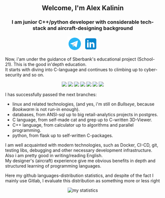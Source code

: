 <div id="1" align="center">
<h2>Welcome, I'm Alex Kalinin</h2>
<h3>I am junior C++/python developer with considerable tech-stack and aircraft-designing background</h3>
</div>


<div align="center">
<a href='https://t.me/imba_pro'><img src="img/tg-icon.png"></a>
<a href='https://vk.com/mrdisput'><img src="img/linkedin-icon.png"></a>
</div>

<div>
<p>Now, i'am under the guidance of Sberbank's educational project (School-21). This is the good in'depth education.<br>
It starts with diving into C-language and continues to climbing up to cyber-security and so on.</p>
<div id="1" align="center">
<img width=48 heigth=48 src="https://cdn.jsdelivr.net/gh/devicons/devicon/icons/cplusplus/cplusplus-original.svg" />
<img width=48 heigth=48 src="https://cdn.jsdelivr.net/gh/devicons/devicon/icons/qt/qt-original.svg" />
<img width=48 heigth=48 src="https://cdn.jsdelivr.net/gh/devicons/devicon/icons/python/python-original.svg" />
<img width=48 heigth=48 src="https://cdn.jsdelivr.net/gh/devicons/devicon/icons/postgresql/postgresql-original.svg" />
<img width=48 heigth=48 src="https://cdn.jsdelivr.net/gh/devicons/devicon/icons/debian/debian-original.svg" />
<img width=48 heigth=48 src="https://cdn.jsdelivr.net/gh/devicons/devicon/icons/html5/html5-original.svg" />
<img width=48 heigth=48 src="https://cdn.jsdelivr.net/gh/devicons/devicon/icons/c/c-original.svg" />
          
</div>
<p>I has successfully passed the next branches:</p>

- linux and related technologies, (and yes, i'm still on *Bullseye*, because *Bookwarm* is not run-in enough).
- databases, from ANSI-sql up to big retail-analytics projects in postgres.
- C language, from self-made cat and grep up to C-written 3D-Viewer.
- C++ language, from calculator up to algorithms and parallel programming.
- python, from flask up to self-written C-packages.<br>

I am well acquainted with modern technologies, such as Docker, CI-CD, git, testing libs, debugging and
other necessary development infrastructure.<br>
Also i am pretty good in writing/reading English.<br>
My designer's (aircraft) experience give me obvious benefits in depth and structured learning of programming languages.
</div>

<p>Here my github languages-distribution statistics, and despite of the fact I mainly use Gitlab, I evaluate this distribution as something more or less right</p>

<div align="center">

![my statistics](http://github-profile-summary-cards.vercel.app/api/cards/repos-per-language?username=Alex-Kalinin-jr&theme=github) 

</div>
          
          

